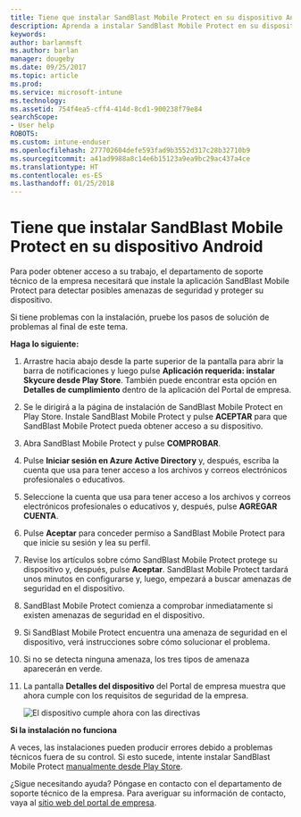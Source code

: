 ```yaml
---
title: Tiene que instalar SandBlast Mobile Protect en su dispositivo Android | Microsoft Docs
description: Aprenda a instalar SandBlast Mobile Protect en su dispositivo Android.
keywords: 
author: barlanmsft
ms.author: barlan
manager: dougeby
ms.date: 09/25/2017
ms.topic: article
ms.prod: 
ms.service: microsoft-intune
ms.technology: 
ms.assetid: 754f4ea5-cff4-414d-8cd1-900238f79e84
searchScope:
- User help
ROBOTS: 
ms.custom: intune-enduser
ms.openlocfilehash: 277702604defe593fad9b3552d317c28b32710b9
ms.sourcegitcommit: a41ad9988a8c14e6b15123a9ea9bc29ac437a4ce
ms.translationtype: HT
ms.contentlocale: es-ES
ms.lasthandoff: 01/25/2018
---
```

# <a name="you-need-to-install-sandblast-mobile-protect-on-your-android-device"></a>Tiene que instalar SandBlast Mobile Protect en su dispositivo Android

Para poder obtener acceso a su trabajo, el departamento de soporte técnico de la empresa necesitará que instale la aplicación SandBlast Mobile Protect para detectar posibles amenazas de seguridad y proteger su dispositivo.

Si tiene problemas con la instalación, pruebe los pasos de solución de problemas al final de este tema.

**Haga lo siguiente:**

1. Arrastre hacia abajo desde la parte superior de la pantalla para abrir la barra de notificaciones y luego pulse **Aplicación requerida: instalar Skycure desde Play Store**. También puede encontrar esta opción en __Detalles de cumplimiento__ dentro de la aplicación del Portal de empresa.

2. Se le dirigirá a la página de instalación de SandBlast Mobile Protect en Play Store. Instale SandBlast Mobile Protect y pulse **ACEPTAR** para que SandBlast Mobile Protect pueda obtener acceso a su dispositivo.

3. Abra SandBlast Mobile Protect y pulse **COMPROBAR**.

4. Pulse **Iniciar sesión en Azure Active Directory** y, después, escriba la cuenta que usa para tener acceso a los archivos y correos electrónicos profesionales o educativos.

5. Seleccione la cuenta que usa para tener acceso a los archivos y correos electrónicos profesionales o educativos y, después, pulse **AGREGAR CUENTA**.

6. Pulse **Aceptar** para conceder permiso a SandBlast Mobile Protect para que inicie su sesión y lea su perfil.

7. Revise los artículos sobre cómo SandBlast Mobile Protect protege su dispositivo y, después, pulse **Aceptar**. SandBlast Mobile Protect tardará unos minutos en configurarse y, luego, empezará a buscar amenazas de seguridad en el dispositivo.

8. SandBlast Mobile Protect comienza a comprobar inmediatamente si existen amenazas de seguridad en el dispositivo.

9.  Si SandBlast Mobile Protect encuentra una amenaza de seguridad en el dispositivo, verá instrucciones sobre cómo solucionar el problema.

10.  Si no se detecta ninguna amenaza, los tres tipos de amenaza aparecerán en verde.

11. La pantalla **Detalles del dispositivo** del Portal de empresa muestra que ahora cumple con los requisitos de seguridad de la empresa.

    ![El dispositivo cumple ahora con las directivas](./media/mtd-device-now-compliant-android.png)

**Si la instalación no funciona**

A veces, las instalaciones pueden producir errores debido a problemas técnicos fuera de su control. Si esto sucede, intente instalar SandBlast Mobile Protect [manualmente desde Play Store](https://play.google.com/store/apps/details?id=com.lacoon.security.fox).

¿Sigue necesitando ayuda? Póngase en contacto con el departamento de soporte técnico de la empresa. Para averiguar su información de contacto, vaya al [sitio web del portal de empresa](https://portal.manage.microsoft.com#HelpDeskDialog).
